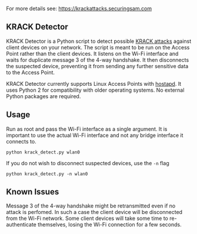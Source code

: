 For more details see: https://krackattacks.securingsam.com

## KRACK Detector

KRACK Detector is a Python script to detect possible [KRACK attacks](https://www.krackattacks.com) against client devices on your network.
The script is meant to be run on the Access Point rather than the client devices. It listens on the Wi-Fi interface and waits for duplicate message 3 of the 4-way handshake. It then disconnects the suspected device, preventing it from sending any further sensitive data to the Access Point.

KRACK Detector currently supports Linux Access Points with [hostapd](https://w1.fi/hostapd).
It uses Python 2 for compatibility with older operating systems. No external Python packages are required.

## Usage

Run as root and pass the Wi-Fi interface as a single argument. It is important to use the actual Wi-Fi interface and not any bridge interface it connects to.

```
python krack_detect.py wlan0
```

If you do not wish to disconnect suspected devices, use the `-n` flag

```
python krack_detect.py -n wlan0
```

## Known Issues
Message 3 of the 4-way handshake might be retransmitted even if no attack is perfomed. In such a case the client device will be disconnected from the Wi-Fi network. Some client devices will take some time to re-authenticate themselves, losing the Wi-Fi connection for a few seconds.
